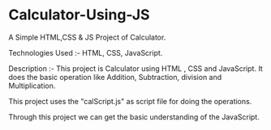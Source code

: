 # Calculator-Using-JS

A Simple HTML,CSS & JS Project of Calculator.

Technologies Used :- HTML, CSS, JavaScript.

Description :- This project is Calculator using HTML , CSS and JavaScript. It does the basic operation like Addition, Subtraction, division and Multiplication. 

This project uses the "calScript.js" as script file for doing the operations.

Through this project we can get the basic understanding of the JavaScript.

